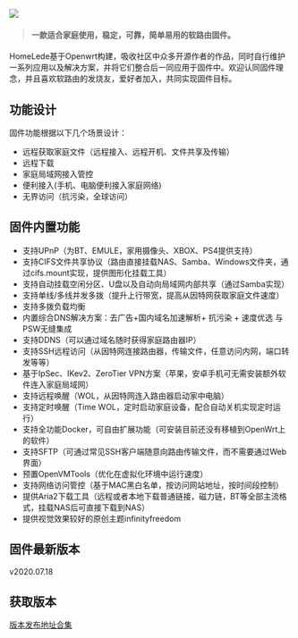 ![](https://github.com/xiaoqingfengATGH/HomeLede/wiki/Wiki_Logo.png)

> #### 一款适合家庭使用，稳定，可靠，简单易用的软路由固件。

HomeLede基于Openwrt构建，吸收社区中众多开源作者的作品，同时自行维护一系列应用以及解决方案，并将它们整合后一同应用于固件中。欢迎认同固件理念，并且喜欢软路由的发烧友，爱好者加入，共同实现固件目标。

## 功能设计
固件功能根据以下几个场景设计：
+ 远程获取家庭文件（远程接入、远程开机、文件共享及传输）
+ 远程下载
+ 家庭局域网接入管控
+ 便利接入(手机、电脑便利接入家庭网络)
+ 无界访问（抗污染，全球访问）

## 固件内置功能
+ 支持UPnP（为BT、EMULE，家用摄像头、XBOX、PS4提供支持）
+ 支持CIFS文件共享协议（路由直接挂载NAS、Samba、Windows文件夹，通过cifs.mount实现，提供图形化挂载工具）
+ 支持自动挂载空闲分区、U盘以及自动向局域网内部共享（通过Samba实现）
+ 支持单线/多线并发多拨（提升上行带宽，提高从因特网获取家庭文件速度）
+ 支持多拨负载均衡
+ 内置综合DNS解决方案：去广告+国内域名加速解析+ 抗污染 + 速度优选 与PSW无缝集成
+ 支持DDNS（可以通过域名随时获得家庭路由器IP）
+ 支持SSH远程访问（从因特网连接路由器，传输文件，任意访问内网，端口转发等等）
+ 基于IpSec、IKev2、ZeroTier VPN方案（苹果，安卓手机可无需安装额外软件连入家庭局域网）
+ 支持远程唤醒（WOL，从因特网连入路由器启动家中电脑）
+ 支持定时唤醒（Time WOL，定时启动家庭设备，配合自动关机实现定时运行）
+ 支持全功能Docker，可自由扩展功能（可安装目前还没有移植到OpenWrt上的软件）
+ 支持SFTP（可通过常见SSH客户端随意向路由传输文件，而不需要通过Web界面）
+ 预置OpenVMTools（优化在虚拟化环境中运行速度）
+ 支持网络访问管控（基于MAC黑白名单，按访问网站地址，按时间段控制）
+ 提供Aria2下载工具（远程或者本地下载普通链接，磁力链，BT等全部主流格式，挂载NAS后可直接下载到NAS）
+ 提供视觉效果较好的原创主题infinityfreedom

## 固件最新版本 
v2020.07.18

## 获取版本
[版本发布地址合集](https://github.com/xiaoqingfengATGH/HomeLede/wiki/HomeLede%E7%89%88%E6%9C%AC%E5%8F%91%E5%B8%83)